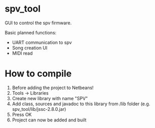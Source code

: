 # spv_tool

GUI to control the spv firmware.

Basic planned functions:
* UART communication to spv
* Song creation UI
* MIDI read

# How to compile
1. Before adding the project to Netbeans!
2. Tools -> Libraries
3. Create new library with name "SPV"
4. Add class, sources and javadoc to this library from /lib folder (e.g. spv_tool/lib/jssc-2.8.0.jar)
5. Press OK
6. Project can now be added and built


